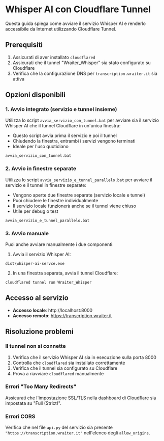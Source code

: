 # Whisper AI con Cloudflare Tunnel

Questa guida spiega come avviare il servizio Whisper AI e renderlo accessibile da Internet utilizzando Cloudflare Tunnel.

## Prerequisiti

1. Assicurati di aver installato `cloudflared` 
2. Assicurati che il tunnel "Wraiter_Whisper" sia stato configurato su Cloudflare
3. Verifica che la configurazione DNS per `transcription.wraiter.it` sia attiva

## Opzioni disponibili

### 1. Avvio integrato (servizio e tunnel insieme)

Utilizza lo script `avvia_servizio_con_tunnel.bat` per avviare sia il servizio Whisper AI che il tunnel Cloudflare in un'unica finestra:

- Questo script avvia prima il servizio e poi il tunnel
- Chiudendo la finestra, entrambi i servizi vengono terminati
- Ideale per l'uso quotidiano

```
avvia_servizio_con_tunnel.bat
```

### 2. Avvio in finestre separate

Utilizza lo script `avvia_servizio_e_tunnel_parallelo.bat` per avviare il servizio e il tunnel in finestre separate:

- Vengono aperte due finestre separate (servizio locale e tunnel)
- Puoi chiudere le finestre individualmente
- Il servizio locale funzionerà anche se il tunnel viene chiuso
- Utile per debug o test

```
avvia_servizio_e_tunnel_parallelo.bat
```

### 3. Avvio manuale

Puoi anche avviare manualmente i due componenti:

1. Avvia il servizio Whisper AI:
```
dist\whisper-ai-servce.exe
```

2. In una finestra separata, avvia il tunnel Cloudflare:
```
cloudflared tunnel run Wraiter_Whisper
```

## Accesso al servizio

- **Accesso locale**: http://localhost:8000
- **Accesso remoto**: https://transcription.wraiter.it

## Risoluzione problemi

### Il tunnel non si connette

1. Verifica che il servizio Whisper AI sia in esecuzione sulla porta 8000
2. Controlla che `cloudflared` sia installato correttamente
3. Verifica che il tunnel sia configurato su Cloudflare
4. Prova a riavviare `cloudflared` manualmente

### Errori "Too Many Redirects"

Assicurati che l'impostazione SSL/TLS nella dashboard di Cloudflare sia impostata su "Full (Strict)".

### Errori CORS

Verifica che nel file `api.py` del servizio sia presente `"https://transcription.wraiter.it"` nell'elenco degli `allow_origins`. 
